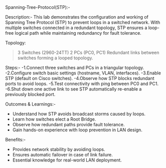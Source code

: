 Spanning-Tree-Protocol(STP):-

Description:-
             This lab demonstrates the configuration and working of Spanning Tree Protocol (STP) to prevent                 loops in a switched network. With multiple switches connected in a redundant topology, STP                     ensures a loop-free logical path while maintaining redundancy for fault tolerance.

Topology:
>3 Switches (2960-24TT)
>2 PCs (PC0, PC1)
>Redundant links between switches forming a looped topology.

Steps:-
-1.Connect three switches and PCs in a triangular topology.
-2.Configure switch basic settings (hostname, VLAN, interfaces).
-3.Enable STP (default on Cisco switches).
-4.Observe how STP blocks redundant ports to avoid loops.
-5.Test connectivity with ping between PC0 and PC1.
-6.Shut down one active link to see STP automatically re-enable a previously blocked port.

Outcomes & Learnings:-
- Understand how STP avoids broadcast storms caused by loops.
- Learn how switches elect a Root Bridge.
- Observe how redundant paths provide fault tolerance.
- Gain hands-on experience with loop prevention in LAN design.

Benefits:-
- Provides network stability by avoiding loops.
- Ensures automatic failover in case of link failure.
- Essential knowledge for real-world LAN deployment.
